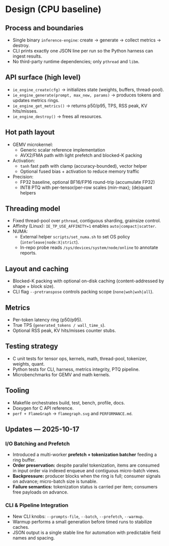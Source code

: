 # Design (CPU baseline)

## Process and boundaries
- Single binary `inference-engine`: create → generate → collect metrics → destroy.
- CLI prints exactly one JSON line per run so the Python harness can ingest results.
- No third-party runtime dependencies; only `pthread` and `libm`.

## API surface (high level)
- `ie_engine_create(cfg)` → initializes state (weights, buffers, thread-pool).
- `ie_engine_generate(prompt, max_new, params)` → produces tokens and updates metrics rings.
- `ie_engine_get_metrics()` → returns p50/p95, TPS, RSS peak, KV hits/misses.
- `ie_engine_destroy()` → frees all resources.

## Hot path layout
- GEMV microkernel:
  - Generic scalar reference implementation
  - AVX2/FMA path with light prefetch and blocked-K packing
- Activation:
  - `tanh` fast path with clamp (accuracy-bounded), vector helper
  - Optional fused bias + activation to reduce memory traffic
- Precision:
  - FP32 baseline, optional BF16/FP16 round-trip (accumulate FP32)
  - INT8 PTQ with per-tensor/per-row scales (min-max); (de)quant helpers

## Threading model
- Fixed thread-pool over `pthread`, contiguous sharding, grainsize control.
- Affinity (Linux): `IE_TP_USE_AFFINITY=1` enables `auto|compact|scatter`.
- NUMA:
  - External helper `scripts/set_numa.sh` to set OS policy (`interleave|node:X|strict`).
  - In-repo probe reads `/sys/devices/system/node/online` to annotate reports.

## Layout and caching
- Blocked-K packing with optional on-disk caching (content-addressed by shape + block size).
- CLI flag `--pretranspose` controls packing scope (`none|woh|wxh|all`).

## Metrics
- Per-token latency ring (p50/p95).
- True TPS (`generated_tokens / wall_time_s`).
- Optional RSS peak, KV hits/misses counter stubs.

## Testing strategy
- C unit tests for tensor ops, kernels, math, thread-pool, tokenizer, weights, quant.
- Python tests for CLI, harness, metrics integrity, PTQ pipeline.
- Microbenchmarks for GEMV and math kernels.

## Tooling
- Makefile orchestrates build, test, bench, profile, docs.
- Doxygen for C API reference.
- `perf + FlameGraph` → `flamegraph.svg` and `PERFORMANCE.md`.
## Updates — 2025-10-17

### I/O Batching and Prefetch
- Introduced a multi-worker **prefetch + tokenization batcher** feeding a ring buffer.
- **Order preservation:** despite parallel tokenization, items are consumed in input order via indexed enqueue and contiguous micro-batch views.
- **Backpressure:** producer blocks when the ring is full; consumer signals on advance; micro-batch size is tunable.
- **Failure semantics:** tokenization status is carried per item; consumers free payloads on advance.

### CLI & Pipeline Integration
- New CLI knobs: `--prompts-file`, `--batch`, `--prefetch`, `--warmup`.
- Warmup performs a small generation before timed runs to stabilize caches.
- JSON output is a single stable line for automation with predictable field names and spacing.
